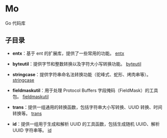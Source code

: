 # Mo

Go 代码库


## 子目录

- **entx**：基于 ent 的扩展库，提供了一些常用的功能。
  [entx](entx/README.md)

- **byteutil**：提供字节和整数转换以及字符大小写转换功能。
  [byteutil](byteutil/README.md)

- **stringcase**：提供字符串命名法转换功能（驼峰式、蛇形、烤肉串等）。
  [stringcase](stringcase/README.md)

- **fieldmaskutil**：用于处理 Protocol Buffers 字段掩码（FieldMask）的工具包。
  [fieldmaskutil](fieldmaskutil/README.md)

- **trans**：提供一组通用的转换函数，包括字符串大小写转换、UUID 转换、时间转换等。
  [trans](trans/README.md)

- **id**：提供一组用于生成和解析 UUID 的工具函数，包括生成随机 UUID、解析 UUID 字符串等。
  [id](id/README.md)
